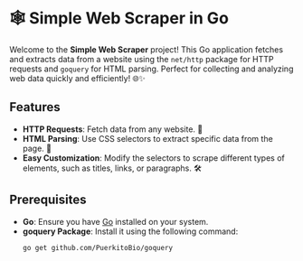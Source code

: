# 🕸️ Simple Web Scraper in Go

Welcome to the **Simple Web Scraper** project! This Go application fetches and extracts data from a website using the `net/http` package for HTTP requests and `goquery` for HTML parsing. Perfect for collecting and analyzing web data quickly and efficiently! 🌐✨

## Features
- **HTTP Requests**: Fetch data from any website. 📡
- **HTML Parsing**: Use CSS selectors to extract specific data from the page. 📝
- **Easy Customization**: Modify the selectors to scrape different types of elements, such as titles, links, or paragraphs. 🛠️

## Prerequisites
- **Go**: Ensure you have [Go](https://golang.org/doc/install) installed on your system.
- **goquery Package**: Install it using the following command:
  ```bash
  go get github.com/PuerkitoBio/goquery
